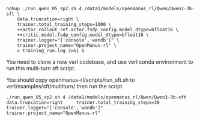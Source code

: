 ```
nohup ./run_qwen_05_sp2.sh 4 /data1/models/openmanus_rl/Qwen/Qwen3-3b-sft \
    data.truncation=right \
    trainer.total_training_steps=1000 \
    ++actor_rollout_ref.actor.fsdp_config.model_dtype=bfloat16 \
    ++critic.model.fsdp_config.model_dtype=bfloat16 \
    trainer.logger="['console','wandb']" \
    trainer.project_name="OpenManus-rl" \
    > training_run.log 2>&1 &
```

You need to clone a new verl codebase, and use verl conda environment to run this multi-turn sft script.

You should copy openmanus-rl/scripts/run_sft.sh to verl/examples/sft/multiturn/
then run the script


```
./run_qwen_05_sp2.sh 4 /data1/models/openmanus_rl/Qwen/Qwen3-3b-sft     data.truncation=right     trainer.total_training_steps=30    trainer.logger="['console','wandb']"     trainer.project_name="OpenManus-rl"
```